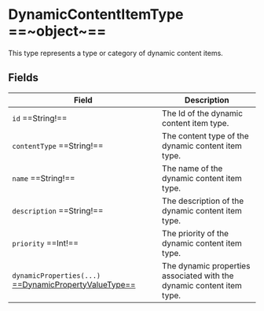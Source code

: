 # DynamicContentItemType ==~object~==

This type represents a type or category of dynamic content items. 

## Fields

| Field                                       	                                        | Description                                       	                                    |
|-------------------------------------------------------------------------------------- |----------------------------------------------------------------------------------------	|
| `id`  ==String!==      	                                                            | The Id of the dynamic content item type.                                                  |
| `contentType`  ==String!==                                               	            | The content type of the dynamic content item type.                                        |
| `name`  ==String!==                                                                   | The name of the dynamic content item type.                                                |
| `description`  ==String!==                                                            | The description of the dynamic content item type.                                         |
| `priority`  ==Int!==                                                                  | The priority of the dynamic content item type.                                            |
| `dynamicProperties(...)` [ ==DynamicPropertyValueType== ](../../Cart/objects/dynamic-property-value-type.md)| The dynamic properties associated with the dynamic content item type.                     |

